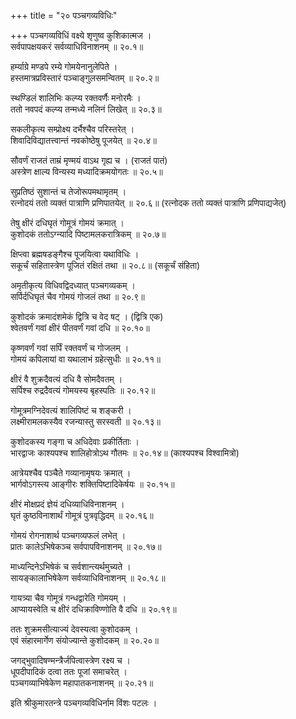 +++
title = "२० पञ्चगव्यविधिः"

+++
पञ्चगव्यविधिं वक्ष्ये श‍ृणुष्व कुशिकात्मज ।  
सर्वपापक्षयकरं सर्वव्याधिविनाशनम् ॥ २०.१॥  

हर्म्याग्रे मण्डपे रम्ये गोमयेनानुलेपिते ।  
हस्तमात्रप्रविस्तारं पञ्चाङ्गुलसमन्वितम् ॥ २०.२॥  

स्थण्डिलं शालिभिः कल्प्य रक्तवर्णैः मनोरमैः ।  
ततो नवपदं कल्प्य तन्मध्ये नलिनं लिखेत् ॥ २०.३॥  

सकलीकृत्य सम्प्रोक्ष्य दर्भैश्चैव परिस्तरेत् ।  
शिवादिविद्यातत्त्वान्तं नवकोष्ठेषु पूजयेत् ॥ २०.४॥  

सौवर्णं राजतं ताम्रं मृण्मयं वाऽथ गृह्य च । (राजतं पातं)  
अस्त्रेण क्षाल्य विन्यस्य मध्यादिक्रमयोगतः ॥ २०.५॥  

सुप्रतिष्ठं सुशान्तं च तेजोरूपमथामृतम् ।  
रत्नोदयं ततो व्यक्तं पात्राणि प्रणिपातयेत् ॥ २०.६॥ (रत्नोदक ततो व्यक्तं पात्राणि प्रणिपाद्यजेत्)  

तेषु क्षीरं दधिघृतं गोमूत्रं गोमयं क्रमात् ।  
कुशोदकं ततोऽग्न्यादि पिष्टामलकरात्रिकम् ॥ २०.७॥  

क्षिप्त्वा ब्रह्मषडङ्गैश्च पूजयित्वा यथाविधिः ।  
सकूर्चं सहितास्त्रेण पूजितं रक्षितं तथा ॥ २०.८॥ (सकूर्चं संहिता)  

अमृतीकृत्य विधिवद्विदध्यात् पञ्चगव्यकम् ।  
सर्पिर्दधिघृतं चैव गोमयं गोजलं तथा ॥ २०.९॥  

कुशोदकं क्रमादंशमेकं द्वित्रि च वेद षट् । (द्वित्रि एक)  
श्वेतवर्णं गवां क्षीरं पीतवर्णं गवां दधि ॥ २०.१०॥  

कृष्णवर्णं गवां सर्पिं रक्तवर्णं च गोजलम् ।  
गोमयं कपिलायां वा यथालाभं ग्रहेत्सुधीः ॥ २०.११॥  

क्षीरं वै शुक्रदैवत्यं दधि वै सोमदैवतम् ।  
सर्पिश्च रुद्रदैवत्यं गोमयस्य बृहस्पतिः ॥ २०.१२॥  

गोमूत्रमग्निदेवत्यं शालिपिष्टं च शङ्करी ।  
लक्ष्मीरामलकस्यैव रजन्यास्तु सरस्वती ॥ २०.१३॥  

कुशोदकस्य गङ्गा च अधिदेवाः प्रकीर्तिताः ।  
भारद्वाजः काश्यपश्च शालिहोत्रोऽथ गौतमः ॥ २०.१४॥ (काश्यपश्च विश्वामित्रो)  

आत्रेयश्चैव पञ्चैते गव्यानामृषयः क्रमात् ।  
भार्गवोऽगस्त्य आङ्गीरः शक्तिपिष्टादिकेर्षयः ॥ २०.१५॥  

क्षीरं मोक्षप्रदं ज्ञेयं दधिव्याधिविनाशनम् ।  
घृतं कुष्ठविनाशार्थं गोमूत्रं पुत्रवृद्धिदम् ॥ २०.१६॥  

गोमयं रोगनाशार्थ पञ्चगव्यफलं लभेत् ।  
प्रातः कालेऽभिषेकञ्च सर्वपापविनाशनम् ॥ २०.१७॥  

माध्यन्दिनेऽभिषेकं च सर्वशान्त्यर्थमुच्यते ।  
सायङ्कालाभिषेकेण सर्वव्याधिविनाशनम् ॥ २०.१८॥  

गायत्र्या चैव गोमूत्रं गन्धद्वारेति गोमयम् ।  
आप्यायस्वेति च क्षीरं दधिक्राविण्णोति वै दधि ॥ २०.१९॥  

ततः शुक्रमसीत्याज्यं देवस्यत्वा कुशोदकम् ।  
एवं संहारमार्गेण संयोज्यान्ते कुशोदकम् ॥ २०.२०॥  

जगद्भुवादिषण्मन्त्रैर्जपित्वास्त्रेण रक्ष्य च ।  
धूपदीपादिकं दत्वा ततः पूजां समाचरेत् ।  
पञ्चगव्याभिषेकेण महापातकनाशनम् ॥ २०.२१॥  

इति श्रीकुमारतन्त्रे पञ्चगव्यविधिर्नाम विंशः पटलः ।  